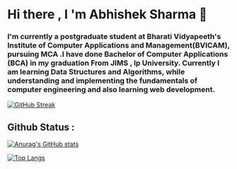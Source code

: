 # Hi there , I 'm Abhishek Sharma 👋

### I'm currently a postgraduate student at Bharati Vidyapeeth's Institute of Computer Applications and Management(BVICAM), pursuing MCA .I have done Bachelor of Computer Applications (BCA) in my graduation From JIMS , Ip University. Currently I am learning Data Structures and Algorithms, while understanding and implementing the fundamentals of computer engineering and also learning web development.

[![GitHub Streak](https://github-readme-streak-stats.herokuapp.com/?user=Abhishek-Sharma-1999)](https://git.io/streak-stats)

## Github Status :

[![Anurag's GitHub stats](https://github-readme-stats.vercel.app/api?username=Abhishek-Sharma-1999&theme=dark-smoky)](https://github.com/anuraghazra/github-readme-stats)




[![Top Langs](https://github-readme-stats.vercel.app/api/top-langs/?username=Abhishek-Sharma-1999)](https://github.com/anuraghazra/github-readme-stats)

<!--
**Abhishek-Sharma-1999/Abhishek-Sharma-1999** is a ✨ _special_ ✨ repository because its `README.md` (this file) appears on your GitHub profile.

Here are some ideas to get you started:

- 🔭 I’m currently working on ...
- 🌱 I’m currently learning ...
- 👯 I’m looking to collaborate on ...
- 🤔 I’m looking for help with ...
- 💬 Ask me about ...
- 📫 How to reach me: ...
- 😄 Pronouns: ...
- ⚡ Fun fact: ...
-->
